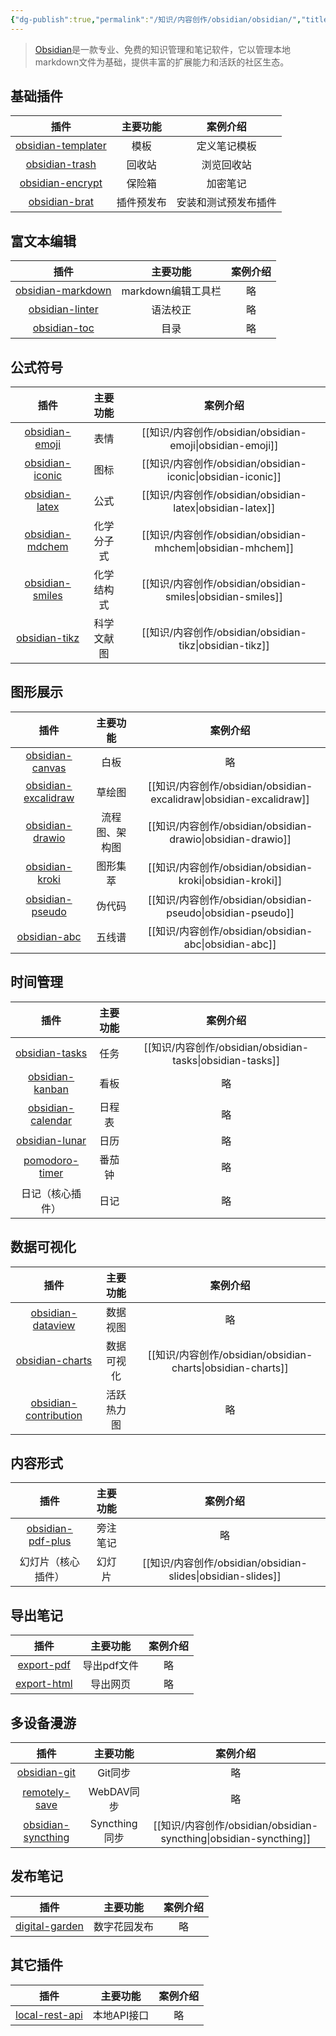 ```yaml
---
{"dg-publish":true,"permalink":"/知识/内容创作/obsidian/obsidian/","title":"Obsidian","tags":["doc","obsidian"],"noteIcon":""}
---
```


> [Obsidian](https://obsidian.md)是一款专业、免费的知识管理和笔记软件，它以管理本地markdown文件为基础，提供丰富的扩展能力和活跃的社区生态。

## 基础插件

|                                 插件                                 | 主要功能  |    案例介绍    |
| :----------------------------------------------------------------: | :---: | :--------: |
|  [obsidian-templater](https://github.com/SilentVoid13/Templater)   |  模板   |   定义笔记模板   |
| [obsidian-trash](https://github.com/proog/obsidian-trash-explorer) |  回收站  |   浏览回收站    |
|  [obsidian-encrypt](https://github.com/meld-cp/obsidian-encrypt)   |  保险箱  |    加密笔记    |
|   [obsidian-brat](https://github.com/TfTHacker/obsidian42-brat)    | 插件预发布 | 安装和测试预发布插件 |

## 富文本编辑

|                                   插件                                    |     主要功能      | 案例介绍 |
| :---------------------------------------------------------------------: | :-----------: | :--: |
| [obsidian-markdown](https://github.com/PKM-er/obsidian-editing-toolbar) | markdown编辑工具栏 |  略   |
|      [obsidian-linter](https://github.com/platers/obsidian-linter)      |     语法校正      |  略   |
| [obsidian-toc](https://github.com/PKM-er/obsidian-floating-toc-plugin)  |      目录       |  略   |

## 公式符号

|                                   插件                                   | 主要功能  |        案例介绍         |
| :--------------------------------------------------------------------: | :---: | :-----------------: |
| [obsidian-emoji](https://github.com/phibr0/obsidian-emoji-shortcodes)  |  表情   | [[知识/内容创作/obsidian/obsidian-emoji\|obsidian-emoji]]  |
|          [obsidian-iconic](https://github.com/gfxholo/iconic)          |  图标   | [[知识/内容创作/obsidian/obsidian-iconic\|obsidian-iconic]] |
| [obsidian-latex](https://github.com/artisticat1/obsidian-latex-suite)  |  公式   | [[知识/内容创作/obsidian/obsidian-latex\|obsidian-latex]]  |
| [obsidian-mdchem](https://github.com/artisticat1/obsidian-latex-suite) | 化学分子式 | [[知识/内容创作/obsidian/obsidian-mhchem\|obsidian-mhchem]] |
|     [obsidian-smiles](https://github.com/Acylation/obsidian-chem)      | 化学结构式 | [[知识/内容创作/obsidian/obsidian-smiles\|obsidian-smiles]] |
|    [obsidian-tikz](https://github.com/artisticat1/obsidian-tikzjax)    | 科学文献图 |  [[知识/内容创作/obsidian/obsidian-tikz\|obsidian-tikz]]  |

## 图形展示

|                                       插件                                       |  主要功能   |          案例介绍           |
| :----------------------------------------------------------------------------: | :-----: | :---------------------: |
| [obsidian-canvas](https://github.com/Developer-Mike/obsidian-advanced-canvas)  |   白板    |            略            |
| [obsidian-excalidraw](https://github.com/zsviczian/obsidian-excalidraw-plugin) |   草绘图   | [[知识/内容创作/obsidian/obsidian-excalidraw\|obsidian-excalidraw]] |
|      [obsidian-drawio](https://github.com/zapthedingbat/drawio-obsidian)       | 流程图、架构图 |   [[知识/内容创作/obsidian/obsidian-drawio\|obsidian-drawio]]   |
|          [obsidian-kroki](https://github.com/gregzuro/obsidian-kroki)          |  图形集萃   |   [[知识/内容创作/obsidian/obsidian-kroki\|obsidian-kroki]]    |
|       [obsidian-pseudo](https://github.com/ytliu74/obsidian-pseudocode)        |   伪代码   |   [[知识/内容创作/obsidian/obsidian-pseudo\|obsidian-pseudo]]   |
|      [obsidian-abc](https://github.com/abcjs-music/obsidian-plugin-abcjs)      |   五线谱   |    [[知识/内容创作/obsidian/obsidian-abc\|obsidian-abc]]     |

## 时间管理

|                                        插件                                         | 主要功能 |        案例介绍        |
| :-------------------------------------------------------------------------------: | :--: | :----------------: |
|     [obsidian-tasks](https://github.com/obsidian-tasks-group/obsidian-tasks)      |  任务  | [[知识/内容创作/obsidian/obsidian-tasks\|obsidian-tasks]] |
|                                [obsidian-kanban]()                                |  看板  |         略          |
| [obsidian-calendar](https://github.com/obsidian-community/obsidian-full-calendar) | 日程表  |         略          |
|     [obsidian-lunar](https://github.com/DevilRoshan/obsidian-lunar-calendar)      |  日历  |         略          |
|       [pomodoro-timer](https://github.com/eatgrass/obsidian-pomodoro-timer)       | 番茄钟  |         略          |
|                                     日记（核心插件）                                      |  日记  |         略          |

## 数据可视化

|                                        插件                                        | 主要功能  |        案例介绍         |
| :------------------------------------------------------------------------------: | :---: | :-----------------: |
|      [obsidian-dataview](https://github.com/blacksmithgu/obsidian-dataview)      | 数据视图  |          略          |
|           [obsidian-charts](https://github.com/phibr0/obsidian-charts)           | 数据可视化 | [[知识/内容创作/obsidian/obsidian-charts\|obsidian-charts]] |
| [obsidian-contribution](https://github.com/vran-dev/obsidian-contribution-graph) | 活跃热力图 |          略          |

## 内容形式

|                                  插件                                  | 主要功能 |        案例介绍         |
| :------------------------------------------------------------------: | :--: | :-----------------: |
| [obsidian-pdf-plus](https://github.com/RyotaUshio/obsidian-pdf-plus) | 旁注笔记 |          略          |
|                              幻灯片（核心插件）                               | 幻灯片  | [[知识/内容创作/obsidian/obsidian-slides\|obsidian-slides]] |

## 导出笔记

|                                     插件                                      |  主要功能   | 案例介绍 |
| :-------------------------------------------------------------------------: | :-----: | :--: |
|     [export-pdf](https://github.com/l1xnan/obsidian-better-export-pdf)      | 导出pdf文件 |  略   |
|   [export-html](https://github.com/KosmosisDire/obsidian-webpage-export)    |  导出网页   |  略   |

## 多设备漫游

|                                      插件                                       |    主要功能     |          案例介绍          |
| :---------------------------------------------------------------------------: | :---------: | :--------------------: |
|           [obsidian-git](https://github.com/Vinzent03/obsidian-git)           |    Git同步    |           略            |
|        [remotely-save](https://github.com/remotely-save/remotely-save)        |  WebDAV同步   |           略            |
| [obsidian-syncthing](https://github.com/LBF38/obsidian-syncthing-integration) | Syncthing同步 | [[知识/内容创作/obsidian/obsidian-syncthing\|obsidian-syncthing]] |


## 发布笔记

|                                   插件                                   |  主要功能  | 案例介绍 |
| :--------------------------------------------------------------------: | :----: | :--: |
| [digital-garden](https://github.com/oleeskild/obsidian-digital-garden) | 数字花园发布 |  略   |

## 其它插件

|                                     插件                                      |  主要功能   | 案例介绍 |
| :-------------------------------------------------------------------------: | :-----: | :--: |
| [local-rest-api](https://github.com/coddingtonbear/obsidian-local-rest-api) | 本地API接口 |  略   |
